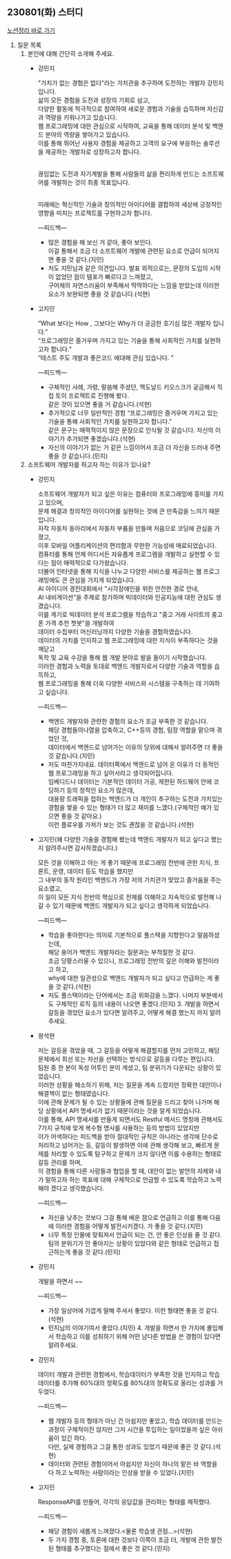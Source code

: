 ## 230801(화) 스터디
[노션정리 바로 가기](https://www.notion.so/ready-for-dev/823e2f0fdbac4721a68716964d41a916)
1. 질문 목록
      1. 본인에 대해 간단히 소개해 주세요.
            - 강민지

              "가치가 없는 경험은 없다"라는 가치관을 추구하며 도전하는 개발자 강민지입니다. 
                <br>삶의 모든 경험을 도전과 성장의 기회로 삼고,
              <br>다양한 활동에 적극적으로 참여하여 새로운 경험과 기술을 습득하며 자신감과 역량을 키워나가고 있습니다.
              <br>웹 프로그래밍에 대한 관심으로 시작하여, 교육을 통해 데이터 분석 및 백엔드 분야의 역량을 쌓아가고 있습니다. 
              <br>이를 통해 뛰어난 사용자 경험을 제공하고 고객의 요구에 부응하는 솔루션을 제공하는 개발자로 성장하고자 합니다.

              <br>끊임없는 도전과 자기계발을 통해 사람들의 삶을 편리하게 만드는 소프트웨어를 개발하는 것이 최종 목표입니다.

              <br>미래에는 혁신적인 기술과 창의적인 아이디어를 결합하여 세상에 긍정적인 영향을 미치는 프로젝트를 구현하고자 합니다.

              —피드백—
                - 많은 경험을 해 보신 거 같아, 좋아 보인다. <br>이걸 통해서 조금 더 소프트웨어 개발에 관련된 요소로 언급이 되어지면 좋을 것 같다.(지민)
                - 저도 지민님과 같은 의견입니다. 발표 외적으로는, 문장의 도입의 시작이 없었던 점이 템포가 빠르다고 느껴졌고, <br>구어체의 자연스러움이 부족해서 딱딱하다는 느낌을 받았는데 이러한 요소가 보완되면 좋을 것 같습니다.(석현)

            - 고지민

              “What 보다는 How , 그보다는 Why가 더 궁금한 호기심 많은 개발자 입니다.”
              <br>“프로그래밍은 즐거우며 가지고 있는 기술을 통해 사회적인 가치를 실현하고자 합니다.”
              <br>“테스트 주도 개발과 좋은코드 에대해 관심 있습니다. ”

              —피드백—

                - 구체적인 사례, 가령, 말씀해 주셨던, 맥도날드 키오스크가 궁금해서 직접 토이 프로젝트로 진행해 봤다. <br>같은 것이 있으면 좋을 거 같습니다.(석현)
                - 추가적으로 너무 일반적인 경험 “프로그래밍은 즐거우며 가지고 있는 기술을 통해 사회적인 가치를 실현하고자 합니다."<br> 같은 문구는 매력적이지 않은 문장으로 인식될 것 같습니다. 자신의 이야기가 추가되면 좋겠습니다.(석현)
                - 자신의 이야기가 없는 거 같은 느낌이어서 조금 더 자신을 드러내 주면 좋을 것 같습니다.(민지)
      2. 소프트웨어 개발자를 하고자 하는 이유가 있나요?
            - 강민지

              소프트웨어 개발자가 되고 싶은 이유는 컴퓨터와 프로그래밍에 흥미를 가지고 있으며, <br>문제 해결과 창의적인 아이디어를 실현하는 것에 큰 만족감을 느끼기 때문입니다. <br>자작 자동차 동아리에서 자동차 부품을 만들며 처음으로 코딩에 관심을 가졌고, <br>이후 모바일 어플리케이션의 편리함과 무한한 가능성에 매료되었습니다.
              <br>컴퓨터를 통해 언제 어디서든 자유롭게 프로그램을 개발하고 실현할 수 있다는 점이 매력적으로 다가왔습니다. <br>더불어 인터넷을 통해 지식을 나누고 다양한 서비스를 제공하는 웹 프로그래밍에도 큰 관심을 가지게 되었습니다.
              <br>AI 아이디어 경진대회에서 "시각장애인을 위한 안전한 경로 안내, <br>AI 내비게이션"을 주제로 참가하며 빅데이터와 인공지능에 대한 관심도 생겼습니다. <br>이를 계기로 빅데이터 분석 프로그램을 학습하고 "중고 거래 사이트의 중고폰 가격 추천 챗봇"을 개발하여 <br>데이터 수집부터 머신러닝까지 다양한 기술을 경험하였습니다.
              <br>데이터의 가치를 인지하고 웹 프로그래밍에 대한 지식이 부족하다는 것을 깨닫고 <br>독학 및 교육 수강을 통해 웹 개발 분야로 발을 들이기 시작했습니다.
              <br>이러한 경험과 노력을 토대로 백엔드 개발자로서 다양한 기술과 역할을 습득하고, <br>웹 프로그래밍을 통해 더욱 다양한 서비스와 시스템을 구축하는 데 기여하고 싶습니다.

              —피드백—

                - 백엔드 개발자와 관련한 경험의 요소가 조금 부족한 것 같습니다. <br>해당 경험들의나열을 압축하고, C++등의 경험, 팀장 역할을 맡으며 겪었던 것, <br>데이터에서 백엔드로 넘어가는 이유의 당위에 대해서 알려주면 더 좋을 것 같습니다.(지민)
                - 저도 마찬가지네요. 데이터쪽에서 백엔드로 넘어 온 이유가 더 동적인 웹 프로그래밍을 하고 싶어서라고 생각되어집니다. <br>임베디드나 데이터는 기본적인 데이터 가공, 제한된 하드웨어 안에 코딩하기 등의 정적인 요소가 많은데, <br>대용량 트래픽을 접하는 백엔드가 더 개인이 추구하는 도전과 가치있는 경험을 쌓을 수 있는 형태가 더 많고 재미를 느꼈다.(구체적인 예가 있으면 좋을 것 같아요.) <br>이런 플로우를 가져가 보는 것도 괜찮을 것 같습니다.(석현)
         
            - 고지민(왜 다양한 기술을 경험해 봤는데 백엔드 개발자가 되고 싶다고 했는지 알려주시면 감사하겠습니다.)

              모든 것을 이해하고 아는 게 좋기 때문에 프로그래밍 전반에 관한 지식, 프론트, 운영, 데이터 등도 학습을 했지만 <br>그 내부의 동작 원리인 백엔드가 가장 저의 가치관가 맞았고 즐거움을 주는 요소였고, <br>이 일이 모든 지식 전반의 핵심으로 전체를 이해하고 지속적으로 발전해 나갈 수 있기 때문에 백엔드 개발자가 되고 싶다고 생각하게 되었습니다.

              —피드백—

                - 학습을 좋아한다는 의미로 기본적으로 풀스택을 지향한다고 말씀하셨는데, <br>해당 용어가 백엔드 개발자라는 질문과는 부적절한 것 같다. <br>조금 당황스러울 수 있으니, 프로그래밍 전반의 깊은 이해와 발전이라고 하고, <br>why에 대한 일관성으로 백엔드 개발자가 되고 싶다고 언급하는 게 좋을 것 같다.(석현)
                - 저도 풀스택이라는 단어에서는 조금 위화감을 느꼈다. 나머지 부분에서도 구체적인 로직 등의 내용이 나오면 좋겠다.(민지)
        3. 개발을 하면서 갈등을 겪었던 요소가 있다면 알려주고, 어떻게 해결 했는지 까지 알려주세요.
            - 왕석현

              저는 갈등을 겪었을 때, 그 갈등을 어떻게 해결할지를 먼저 고민하고, 해당 문제에서 최선 또는 차선을 선택하는 방식으로 갈등을 다루는 편입니다. <br>팀원 중 한 분이 독성 어투인 분이 계셨고, 팀 분위기가 다운되는 상황이 있었습니다. <br>이러한 상황을 해소하기 위해, 저는 질문을 계속 드렸지만 정확한 대안이나 해결책이 없는 형태였습니다. <br>이에 관해 문제가 될 수 있는 상황들에 관해 질문을 드리고 찾아 나가며 해당 상황에서 API 명세서가 없기 때문이라는 것을 알게 되었습니다. <br>이를 통해, API 명세서를 만들게 되면서도 Restful 메서드 명칭에 관해서도 7가지 규칙에 맞게 복수형 명사를 사용하는 등의 방법이 있었지만 <br>이가 어색하다는 피드백을 받아 절대적인 규칙은 아니라는 생각에 단수로 처리하고 넘어가는 등, 갈등이 발생하면 이에 관해 생각해 보고, 빠르게 문제를 처리할 수 있도록 탐구하고 문제가 크지 않다면 이를 수용하는 형태로 갈등 관리를 하며,<br>이 경험을 통해 다른 사람들과 협업을 할 때, 대안이 없는 발언의 자제와 내가 말하고자 하는 목표에 대해 구체적으로 언급할 수 있도록 학습하고 노력해야 겠다고 생각했습니다.

              —피드백—

                - 자신을 낮추는 것보다 그걸 통해 배운 점으로 언급하고 이를 통해 다음에 이러한 경험을 어떻게 발전시키겠다. 가 좋을 것 같다.(지민)
                - 너무 특정 인물에 맞춰져서 언급이 되는 건, 안 좋은 인상을 줄 것 같다. <br>팀의 분위기가 안 좋아지는 상황이 있었다와 같은 형태로 언급하고 접근하는게 좋을 것 같다.(민지)
            - 강민지

              개발을 하면서 ~~

              —피드백—

                - 가장 일상어에 가깝게 말해 주셔서 좋았다. 이런 형태면 좋을 것 같다.(석현)
                - 민지님의 이야기여서 좋았다.(지민)
        4. 개발을 하면서 한 가지에 몰입해서 학습하고 이를 성취하기 위해 어떤 남다른 방법을 쓴 경험이 있다면 알려주세요.
            - 강민지

              데이터 개발과 관련한 경험에서, 학습데이터가 부족한 것을 인지하고 학습데이터를 추가해 60%대의 정확도를 80%대의 정확도로 올리는 성과를 거두었다.

              —피드백—

                - 웹 개발자 등의 형태가 아닌 건 아쉽지만 좋았고, 학습 데이터를 만드는 과정이 구체적이진 않지만 그저 시간을 투입하는 일이었을까 싶은 아쉬움이 있긴 하다. <br>다만, 실제 경험하고 그걸 통한 성과도 있었기 때문에 좋은 것 같다.(석현)
                - 데이터와 관련된 경험이어서 아쉽지만 자신이 하나의 맡은 바 역할을 다 하고 노력하는 사람이라는 인상을 받을 수 있었다.(지민)
            - 고지민

              ResponseAPI를 만들어, 각각의 응답값을 관리하는 형태를 제작했다.

              —피드백—

                - 해당 경험이 새롭게 느껴졌다.<물론 학습생 관점…>(석현)
                - 두 가지 경험 중, 토론에 대한 것보다 이쪽이 조금 더, 개발에 관한 발전된 형태를 추구했다는 점에서 좋은 것 같다.(민지)